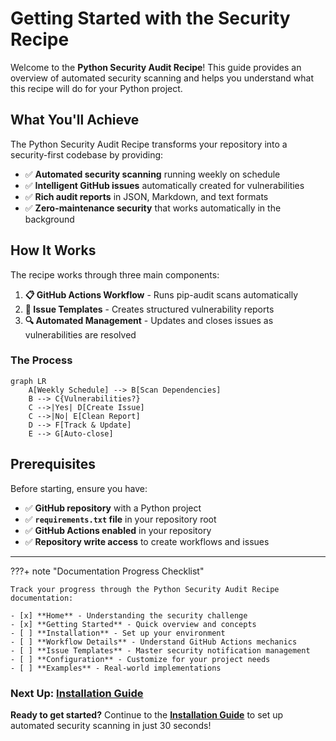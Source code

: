 # Getting Started with the Security Recipe

Welcome to the **Python Security Audit Recipe**! This guide provides an overview of automated security scanning and helps you understand what this recipe will do for your Python project.

## What You'll Achieve

The Python Security Audit Recipe transforms your repository into a security-first codebase by providing:

- ✅ **Automated security scanning** running weekly on schedule
- ✅ **Intelligent GitHub issues** automatically created for vulnerabilities  
- ✅ **Rich audit reports** in JSON, Markdown, and text formats
- ✅ **Zero-maintenance security** that works automatically in the background

## How It Works

The recipe works through three main components:

1. **📋 GitHub Actions Workflow** - Runs pip-audit scans automatically
2. **🎫 Issue Templates** - Creates structured vulnerability reports  
3. **🔍 Automated Management** - Updates and closes issues as vulnerabilities are resolved

### The Process

```mermaid
graph LR
    A[Weekly Schedule] --> B[Scan Dependencies]
    B --> C{Vulnerabilities?}
    C -->|Yes| D[Create Issue]
    C -->|No| E[Clean Report]
    D --> F[Track & Update]
    E --> G[Auto-close]
```

## Prerequisites

Before starting, ensure you have:

- ✅ **GitHub repository** with a Python project
- ✅ **`requirements.txt` file** in your repository root
- ✅ **GitHub Actions enabled** in your repository
- ✅ **Repository write access** to create workflows and issues

---

???+ note "Documentation Progress Checklist"

    Track your progress through the Python Security Audit Recipe documentation:

    - [x] **Home** - Understanding the security challenge
    - [x] **Getting Started** - Quick overview and concepts
    - [ ] **Installation** - Set up your environment
    - [ ] **Workflow Details** - Understand GitHub Actions mechanics
    - [ ] **Issue Templates** - Master security notification management
    - [ ] **Configuration** - Customize for your project needs
    - [ ] **Examples** - Real-world implementations

### Next Up: [Installation Guide](installation.md)

**Ready to get started?** Continue to the **[Installation Guide](installation.md)** to set up automated security scanning in just 30 seconds!
